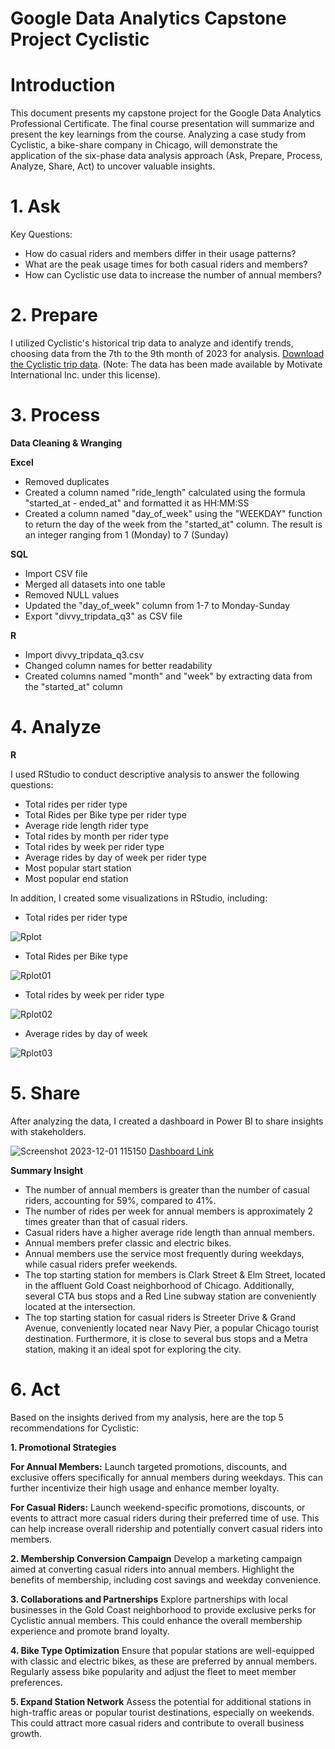 # Google Data Analytics Capstone Project Cyclistic

# Introduction
This document presents my capstone project for the Google Data Analytics Professional Certificate. The final course presentation will summarize and present the key learnings from the course. Analyzing a case study from Cyclistic, a bike-share company in Chicago, will demonstrate the application of the six-phase data analysis approach (Ask, Prepare, Process, Analyze, Share, Act) to uncover valuable insights.

# 1. Ask
Key Questions:
- How do casual riders and members differ in their usage patterns?
- What are the peak usage times for both casual riders and members?
- How can Cyclistic use data to increase the number of annual members?

# 2. Prepare
I utilized Cyclistic's historical trip data to analyze and identify trends, choosing data from the 7th to the 9th month of 2023 for analysis.
[Download the Cyclistic trip data](https://divvy-tripdata.s3.amazonaws.com/index.html). (Note: The data has been made available by Motivate International Inc. under this license).

# 3. Process
**Data Cleaning & Wranging**

**Excel**
- Removed duplicates
- Created a column named "ride_length" calculated using the formula "started_at - ended_at" and formatted it as HH:MM:SS
- Created a column named "day_of_week" using the "WEEKDAY" function to return the day of the week from the "started_at" column. The result is an integer ranging from 1 (Monday) to 7 (Sunday)

**SQL**
- Import CSV file
- Merged all datasets into one table
- Removed NULL values
- Updated the "day_of_week" column from 1-7 to Monday-Sunday
- Export "divvy_tripdata_q3" as CSV file

**R**
- Import divvy_tripdata_q3.csv
- Changed column names for better readability
- Created columns named "month" and "week" by extracting data from the "started_at" column

# 4. Analyze
**R**

I used RStudio to conduct descriptive analysis to answer the following questions:
- Total rides per rider type
- Total Rides per Bike type per rider type
- Average ride length rider type
- Total rides by month per rider type
- Total rides by week per rider type
- Average rides by day of week per rider type
- Most popular start station
- Most popular end station

In addition, I created some visualizations in RStudio, including:
- Total rides per rider type

![Rplot](https://github.com/pantakanch/Google-Data-Analytics-Capstone-Project-Cyclistic/assets/113978334/78c418ad-8336-4c2e-9936-347cd49afc44)

- Total Rides per Bike type

![Rplot01](https://github.com/pantakanch/Google-Data-Analytics-Capstone-Project-Cyclistic/assets/113978334/611e10ba-33fc-4ae0-ae0b-750ee2dac58b)

- Total rides by week per rider type

![Rplot02](https://github.com/pantakanch/Google-Data-Analytics-Capstone-Project-Cyclistic/assets/113978334/bd298115-6733-4dcc-9942-22bb2559b0bb)

- Average rides by day of week

![Rplot03](https://github.com/pantakanch/Google-Data-Analytics-Capstone-Project-Cyclistic/assets/113978334/b3fbdda7-9a12-4f42-96e5-c91ce73b1afd)

# 5. Share
After analyzing the data, I created a dashboard in Power BI to share insights with stakeholders.

![Screenshot 2023-12-01 115150](https://github.com/pantakanch/Google-Data-Analytics-Capstone-Project-Cyclistic/assets/113978334/a985ecf5-3a01-4a7a-ba20-0eaa0d1ad4c6)
[Dashboard Link](https://drive.google.com/file/d/1Q0pt9yEZXX0a08wdhfr3Ah5qgOUoIMmh/view?usp=sharing)

**Summary Insight**
- The number of annual members is greater than the number of casual riders, accounting for 59%, compared to 41%.
- The number of rides per week for annual members is approximately 2 times greater than that of casual riders.
- Casual riders have a higher average ride length than annual members.
- Annual members prefer classic and electric bikes.
- Annual members use the service most frequently during weekdays, while casual riders prefer weekends.
- The top starting station for members is Clark Street & Elm Street, located in the affluent Gold Coast neighborhood of Chicago. Additionally, several CTA bus stops and a Red Line subway station are conveniently located at the intersection.
- The top starting station for casual riders is Streeter Drive & Grand Avenue, conveniently located near Navy Pier, a popular Chicago tourist destination. Furthermore, it is close to several bus stops and a Metra station, making it an ideal spot for exploring the city.

# 6. Act
Based on the insights derived from my analysis, here are the top 5 recommendations for Cyclistic:

**1. Promotional Strategies**

**For Annual Members:** Launch targeted promotions, discounts, and exclusive offers specifically for annual members during weekdays. This can further incentivize their high usage and enhance member loyalty.

**For Casual Riders:**  Launch weekend-specific promotions, discounts, or events to attract more casual riders during their preferred time of use. This can help increase overall ridership and potentially convert casual riders into members.

**2. Membership Conversion Campaign**
Develop a marketing campaign aimed at converting casual riders into annual members. Highlight the benefits of membership, including cost savings and weekday convenience.

**3. Collaborations and Partnerships**
Explore partnerships with local businesses in the Gold Coast neighborhood to provide exclusive perks for Cyclistic annual members. This could enhance the overall membership experience and promote brand loyalty.

**4. Bike Type Optimization**
Ensure that popular stations are well-equipped with classic and electric bikes, as these are preferred by annual members. Regularly assess bike popularity and adjust the fleet to meet member preferences.

**5. Expand Station Network**
Assess the potential for additional stations in high-traffic areas or popular tourist destinations, especially on weekends. This could attract more casual riders and contribute to overall business growth.
